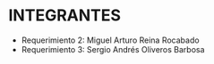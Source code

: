# INTEGRANTES

* Requerimiento 2: Miguel Arturo Reina Rocabado
* Requerimiento 3: Sergio Andrés Oliveros Barbosa
